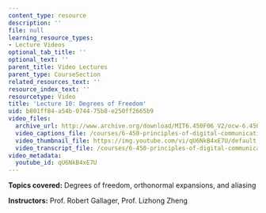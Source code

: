 ```yaml
---
content_type: resource
description: ''
file: null
learning_resource_types:
- Lecture Videos
optional_tab_title: ''
optional_text: ''
parent_title: Video Lectures
parent_type: CourseSection
related_resources_text: ''
resource_index_text: ''
resourcetype: Video
title: 'Lecture 10: Degrees of Freedom'
uid: b801ff84-a54b-0744-75b8-e250ff2665b9
video_files:
  archive_url: http://www.archive.org/download/MIT6.450F06_V2/ocw-6.450-f06-2003-10-15_300k.mp4
  video_captions_file: /courses/6-450-principles-of-digital-communications-i-fall-2006/ffb8e412b4a75a988f76d9874bbc3d69_qU6NkB4xE7U.vtt
  video_thumbnail_file: https://img.youtube.com/vi/qU6NkB4xE7U/default.jpg
  video_transcript_file: /courses/6-450-principles-of-digital-communications-i-fall-2006/46085f3991f7706f58b753625e71c846_qU6NkB4xE7U.pdf
video_metadata:
  youtube_id: qU6NkB4xE7U
---
```


**Topics covered:** Degrees of freedom, orthonormal expansions, and aliasing

**Instructors:** Prof. Robert Gallager, Prof. Lizhong Zheng
